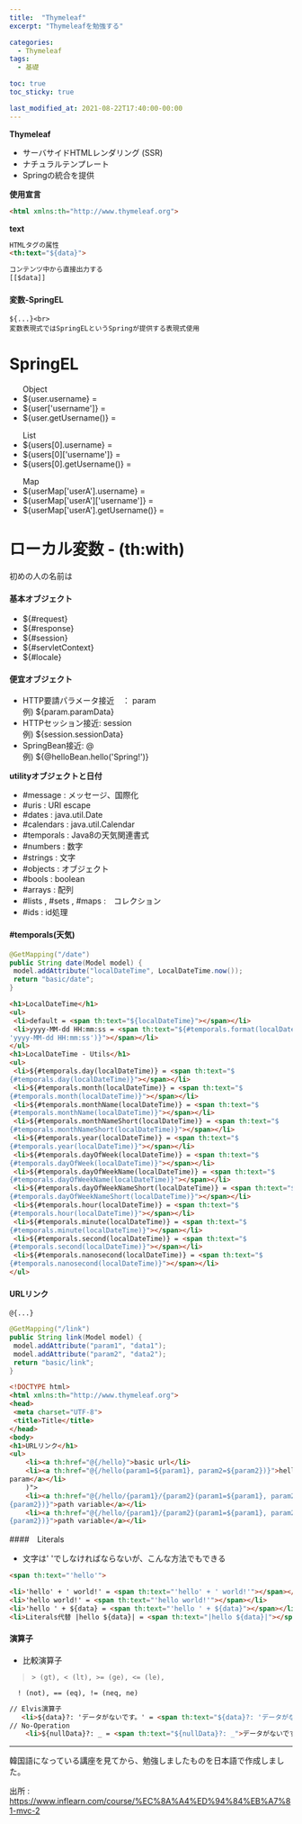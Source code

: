 ```yaml
---
title:  "Thymeleaf"
excerpt: "Thymeleafを勉強する"

categories:
  - Thymeleaf
tags:
  - 基礎

toc: true
toc_sticky: true

last_modified_at: 2021-08-22T17:40:00-00:00
---
```


**Thymeleaf**
- サーバサイドHTMLレンダリング (SSR)
- ナチュラルテンプレート
- Springの統合を提供

**使用宣言**
```html
<html xmlns:th="http://www.thymeleaf.org">
```

**text**
```html
HTMLタグの属性
<th:text="${data}">

コンテンツ中から直接出力する
[[$data]]
```

#### 変数-SpringEL ####
    ${...}<br>
    変数表現式ではSpringELというSpringが提供する表現式使用

<h1>SpringEL</h1>
<ul>Object
    <li>${user.username} =    <span th:text="${user.username}"></span></li>
    <li>${user['username']} = <span th:text="${user['username']}"></span></li>
    <li>${user.getUsername()} = <span th:text="${user.getUsername()}"></span></li>
</ul>
<ul>List
    <li>${users[0].username}    = <span th:text="${users[0].username}"></span></li>
    <li>${users[0]['username']} = <span th:text="${users[0]['username']}"></span></li>
    <li>${users[0].getUsername()} = <span th:text="${users[0].getUsername()}"></span></li>
</ul>
<ul>Map
    <li>${userMap['userA'].username} =  <span th:text="${userMap['userA'].username}"></span></li>
    <li>${userMap['userA']['username']} = <span th:text="${userMap['userA']['username']}"></span></li>
    <li>${userMap['userA'].getUsername()} = <span th:text="${userMap['userA'].getUsername()}"></span></li>
</ul>
<h1>ローカル変数 - (th:with)</h1>
<div th:with="first=${users[0]}">
    <p>初めの人の名前は <span th:text="${first.username}"></span></p>
</div>
</body>
</html>

#### 基本オブジェクト ####
- ${#request}<br>
- ${#response}<br>
- ${#session}<br>
- ${#servletContext}<br>
- ${#locale}<br>

#### 便宜オブジェクト ####
- HTTP要請パラメータ接近　： param<br>
例) ${param.paramData}<br>
- HTTPセッション接近: session<br>
例) ${session.sessionData}<br>
- SpringBean接近: @<br>
例) ${@helloBean.hello('Spring!')}

**utilityオブジェクトと日付**
- #message : メッセージ、国際化
- #uris : URI escape
- #dates : java.util.Date 
- #calendars : java.util.Calendar 
- #temporals : Java8の天気関連書式
- #numbers : 数字
- #strings : 文字
- #objects : オブジェクト
- #bools : boolean 
- #arrays : 配列
- #lists , #sets , #maps :　コレクション
- #ids : id処理

#### #temporals(天気)
```java
@GetMapping("/date")
public String date(Model model) {
 model.addAttribute("localDateTime", LocalDateTime.now());
 return "basic/date";
}
```

```html
<h1>LocalDateTime</h1>
<ul>
 <li>default = <span th:text="${localDateTime}"></span></li>
 <li>yyyy-MM-dd HH:mm:ss = <span th:text="${#temporals.format(localDateTime, 
'yyyy-MM-dd HH:mm:ss')}"></span></li>
</ul>
<h1>LocalDateTime - Utils</h1>
<ul>
 <li>${#temporals.day(localDateTime)} = <span th:text="$
{#temporals.day(localDateTime)}"></span></li>
 <li>${#temporals.month(localDateTime)} = <span th:text="$
{#temporals.month(localDateTime)}"></span></li>
 <li>${#temporals.monthName(localDateTime)} = <span th:text="$
{#temporals.monthName(localDateTime)}"></span></li>
 <li>${#temporals.monthNameShort(localDateTime)} = <span th:text="$
{#temporals.monthNameShort(localDateTime)}"></span></li>
 <li>${#temporals.year(localDateTime)} = <span th:text="$
{#temporals.year(localDateTime)}"></span></li>
 <li>${#temporals.dayOfWeek(localDateTime)} = <span th:text="$
{#temporals.dayOfWeek(localDateTime)}"></span></li>
 <li>${#temporals.dayOfWeekName(localDateTime)} = <span th:text="$
{#temporals.dayOfWeekName(localDateTime)}"></span></li>
 <li>${#temporals.dayOfWeekNameShort(localDateTime)} = <span th:text="$
{#temporals.dayOfWeekNameShort(localDateTime)}"></span></li>
 <li>${#temporals.hour(localDateTime)} = <span th:text="$
{#temporals.hour(localDateTime)}"></span></li>
 <li>${#temporals.minute(localDateTime)} = <span th:text="$
{#temporals.minute(localDateTime)}"></span></li>
 <li>${#temporals.second(localDateTime)} = <span th:text="$
{#temporals.second(localDateTime)}"></span></li>
 <li>${#temporals.nanosecond(localDateTime)} = <span th:text="$
{#temporals.nanosecond(localDateTime)}"></span></li>
</ul>
```

#### URLリンク
    @{...}

```java
@GetMapping("/link")
public String link(Model model) {
 model.addAttribute("param1", "data1");
 model.addAttribute("param2", "data2");
 return "basic/link";
}
```

```html
<!DOCTYPE html>
<html xmlns:th="http://www.thymeleaf.org">
<head>
 <meta charset="UTF-8">
 <title>Title</title>
</head>
<body>
<h1>URLリンク</h1>
<ul>
    <li><a th:href="@{/hello}">basic url</li>
    <li><a th:href="@{/hello(param1=${param1}, param2=${param2})}">hello query 
param</a></li>
    )">
    <li><a th:href="@{/hello/{param1}/{param2}(param1=${param1}, param2=$
{param2})}">path variable</a></li>
    <li><a th:href="@{/hello/{param1}/{param2}(param1=${param1}, param2=$
{param2})}">path variable</a></li>

```
####　Literals
- 文字は' 'でしなければならないが、こんな方法でもできる

```html
<span th:text="'hello'">

<li>'hello' + ' world!' = <span th:text="'hello' + ' world!'"></span></li>
<li>'hello world!' = <span th:text="'hello world!'"></span></li>
<li>'hello ' + ${data} = <span th:text="'hello ' + ${data}"></span></li>
<li>Literals代替 |hello ${data}| = <span th:text="|hello ${data}|"></span></li>

```
#### 演算子

- 比較演算子
>     > (gt), < (lt), >= (ge), <= (le), 
      ! (not), == (eq), != (neq, ne)

```html
// Elvis演算子
   <li>${data}?: 'データがないです。' = <span th:text="${data}?: 'データがないです。'"></span></li>
// No-Operation
    <li>${nullData}?: _ = <span th:text="${nullData}?: _">データがないです</span></li>
```

---
韓国語になっている講座を見てから、勉強しましたものを日本語で作成しました。<br>

出所 : https://www.inflearn.com/course/%EC%8A%A4%ED%94%84%EB%A7%81-mvc-2

